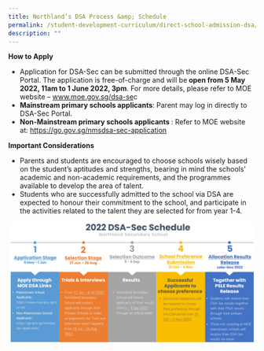```yaml
---
title: Northland’s DSA Process &amp; Schedule
permalink: /student-development-curriculum/direct-school-admission-dsa/northland-s-dsa-process-n-schedule/
description: ""
---
```

<p><strong>How to Apply</strong></p>
<ul>
<li>Application for DSA-Sec can be submitted through the online DSA-Sec Portal. The application is free-of-charge and will be<strong>&nbsp;open from 5 May 2022, 11am to 1 June 2022, 3pm</strong>. For more details, please refer to MOE website –&nbsp;<a href="http://www.moe.gov.sg/dsa-sec">www.moe.gov.sg/dsa-se</a>c</li>
<li><strong>Mainstream primary schools applicants</strong>: Parent may log in directly to DSA-Sec Portal.</li>
<li><strong>Non-Mainstream primary schools applicants&nbsp;</strong>: Refer to MOE website at:&nbsp;<a href="https://go.gov.sg/nmsdsa-sec-application">https://</a><a href="https://go.gov.sg/nmsdsa-sec-application">go.gov.sg/nmsdsa-sec-application</a></li>
</ul>
<p><strong>Important Considerations</strong></p>
<ul>
<li>Parents and students are encouraged to choose schools wisely based on the student’s aptitudes and strengths, bearing in mind the schools’ academic and non-academic requirements, and the programmes available to develop the area of talent.</li>
<li>Students who are successfully admitted to the school via DSA are expected to honour their commitment to the school, and participate in the activities related to the talent they are selected for from year 1-4.</li>
</ul>
<img src="/images/dsas.jpeg">